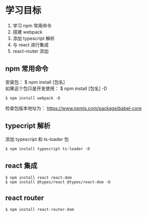 # 学习目标

1. 学习 npm 常用命令
2. 搭建 webpack
3. 添加 typescript 解析
4. 与 react 进行集成
5. react-router 添加

## npm 常用命令

安装包： \$ npm install [包名]  
如果这个包只是开发使用： \$ npm install [包名] -D

```
$ npm install webpack -D
```

检查包版本地址为： https://www.npmjs.com/package/babel-core

## typecript 解析

添加 typescript 和 ts-loader 包

```
$ npm install typescript ts-loader -D
```

## react 集成

```
$ npm install react react-dom
$ npm install @types/react @types/react-dom -D
```

## react router

```
$ npm install react-router-dom
```

